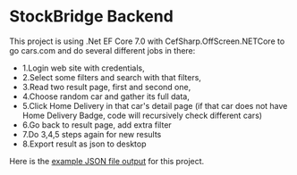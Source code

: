 # StockBridge Backend
This project is using .Net EF Core 7.0 with CefSharp.OffScreen.NETCore to go cars.com and do several different jobs in there:
 - 1.Login web site with credentials,
 - 2.Select some filters and search with that filters,
 - 3.Read two result page, first and second one,
 - 4.Choose random car and gather its full data,
 - 5.Click Home Delivery in that car's detail page (if that car does not have Home Delivery Badge, code will recursively check different cars)
 - 6.Go back to result page, add extra filter
 - 7.Do 3,4,5 steps again for new results
 - 8.Export result as json to desktop

Here is the [example JSON file output](Docs/Result.json) for this project.
